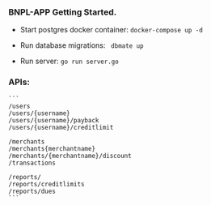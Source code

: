 ### BNPL-APP Getting Started.
* Start postgres docker container:
```docker-compose up -d```

* Run database migrations:
``` dbmate up```

* Run server:
```go run server.go```

### APIs:
    ``` 
    /users
    /users/{username}
    /users/{username}/payback
    /users/{username}/creditlimit

    /merchants
    /merchants{merchantname}
    /merchants/{merchantname}/discount
    /transactions

    /reports/
    /reports/creditlimits
    /reports/dues
    ```





